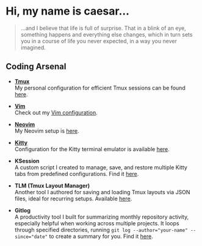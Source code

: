 # Hi, my name is caesar...

> ...and I believe that life is full of surprise. That in a blink of an eye, something happens and everything else changes, which in turn sets you in a course of life you never expected, in a way you never imagined.



## Coding Arsenal

- **[Tmux](https://github.com/tmux/tmux)**  
  My personal configuration for efficient Tmux sessions can be found [here](https://github.com/caesar003/tmux-config).

- **[Vim](https://www.vim.org/)**  
  Check out my [Vim configuration](https://github.com/caesar003/vimrc).

- **[Neovim](https://neovim.io/)**  
  My Neovim setup is [here](https://github.com/caesar003/nvimconfig).

- **[Kitty](https://sw.kovidgoyal.net/kitty/)**  
  Configuration for the Kitty terminal emulator is available [here](https://github.com/caesar003/kitty.conf).

- **KSession**  
  A custom script I created to manage, save, and restore multiple Kitty tabs from predefined configurations. Find it [here](https://github.com/caesar003/ksession).

- **TLM (Tmux Layout Manager)**  
  Another tool I authored for saving and loading Tmux layouts via JSON files, ideal for recurring setups. Available [here](https://github.com/caesar003/tlm).

- **Gitlog**  
  A productivity tool I built for summarizing monthly repository activity, especially helpful when working across multiple projects. It loops through specified directories, running `git log --author="your-name" --since="date"` to create a summary for you. Find it [here](https://github.com/caesar003/gitlog).
